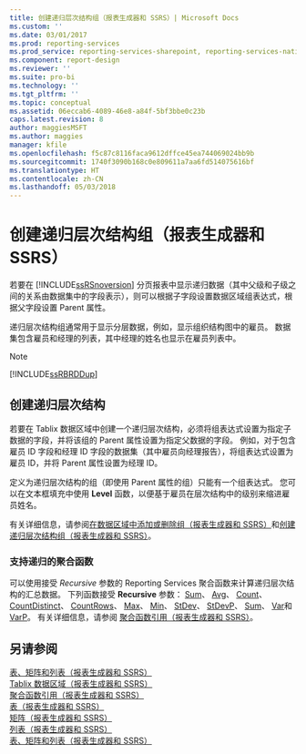 ```yaml
---
title: 创建递归层次结构组（报表生成器和 SSRS）| Microsoft Docs
ms.custom: ''
ms.date: 03/01/2017
ms.prod: reporting-services
ms.prod_service: reporting-services-sharepoint, reporting-services-native
ms.component: report-design
ms.reviewer: ''
ms.suite: pro-bi
ms.technology: ''
ms.tgt_pltfrm: ''
ms.topic: conceptual
ms.assetid: 06eccab6-4089-46e8-a84f-5bf3bbe0c23b
caps.latest.revision: 8
author: maggiesMSFT
ms.author: maggies
manager: kfile
ms.openlocfilehash: f5c87c8116faca9612dffce45ea744069024bb9b
ms.sourcegitcommit: 1740f3090b168c0e809611a7aa6fd514075616bf
ms.translationtype: HT
ms.contentlocale: zh-CN
ms.lasthandoff: 05/03/2018
---
```

# <a name="creating-recursive-hierarchy-groups-report-builder-and-ssrs"></a>创建递归层次结构组（报表生成器和 SSRS）
若要在 [!INCLUDE[ssRSnoversion](../../includes/ssrsnoversion-md.md)] 分页报表中显示递归数据（其中父级和子级之间的关系由数据集中的字段表示），则可以根据子字段设置数据区域组表达式，根据父字段设置 Parent 属性。  
  
 递归层次结构组通常用于显示分层数据，例如，显示组织结构图中的雇员。 数据集包含雇员和经理的列表，其中经理的姓名也显示在雇员列表中。  
  
> [!NOTE]  
>  [!INCLUDE[ssRBRDDup](../../includes/ssrbrddup-md.md)]  
  
## <a name="creating-recursive-hierarchies"></a>创建递归层次结构  
 若要在 Tablix 数据区域中创建一个递归层次结构，必须将组表达式设置为指定子数据的字段，并将该组的 Parent 属性设置为指定父数据的字段。 例如，对于包含雇员 ID 字段和经理 ID 字段的数据集（其中雇员向经理报告），将组表达式设置为雇员 ID，并将 Parent 属性设置为经理 ID。  
  
 定义为递归层次结构的组（即使用 Parent 属性的组）只能有一个组表达式。 您可以在文本框填充中使用 **Level** 函数，以便基于雇员在层次结构中的级别来缩进雇员姓名。  
  
 有关详细信息，请参阅[在数据区域中添加或删除组（报表生成器和 SSRS）](../../reporting-services/report-design/add-or-delete-a-group-in-a-data-region-report-builder-and-ssrs.md)和[创建递归层次结构组（报表生成器和 SSRS）](../../reporting-services/report-design/create-a-recursive-hierarchy-group-report-builder-and-ssrs.md)。  
  
### <a name="aggregate-functions-that-support-recursion"></a>支持递归的聚合函数  
 可以使用接受 *Recursive* 参数的 Reporting Services 聚合函数来计算递归层次结构的汇总数据。 下列函数接受 **Recursive** 参数： [Sum](../../reporting-services/report-design/report-builder-functions-sum-function.md)、 [Avg](../../reporting-services/report-design/report-builder-functions-avg-function.md)、 [Count](../../reporting-services/report-design/report-builder-functions-count-function.md)、 [CountDistinct](../../reporting-services/report-design/report-builder-functions-countdistinct-function.md)、 [CountRows](../../reporting-services/report-design/report-builder-functions-countrows-function.md)、 [Max](../../reporting-services/report-design/report-builder-functions-max-function.md)、 [Min](../../reporting-services/report-design/report-builder-functions-min-function.md)、 [StDev](../../reporting-services/report-design/report-builder-functions-stdev-function.md)、 [StDevP](../../reporting-services/report-design/report-builder-functions-stdevp-function.md)、 [Sum](../../reporting-services/report-design/report-builder-functions-sum-function.md)、 [Var](../../reporting-services/report-design/report-builder-functions-var-function.md)和 [VarP](../../reporting-services/report-design/report-builder-functions-varp-function.md)。 有关详细信息，请参阅 [聚合函数引用（报表生成器和 SSRS）](../../reporting-services/report-design/report-builder-functions-aggregate-functions-reference.md)。  
  
## <a name="see-also"></a>另请参阅  
 [表、矩阵和列表（报表生成器和 SSRS）](../../reporting-services/report-design/tables-matrices-and-lists-report-builder-and-ssrs.md)   
 [Tablix 数据区域（报表生成器和 SSRS）](../../reporting-services/report-design/tablix-data-region-report-builder-and-ssrs.md)   
 [聚合函数引用（报表生成器和 SSRS）](../../reporting-services/report-design/report-builder-functions-aggregate-functions-reference.md)   
 [表（报表生成器和 SSRS）](../../reporting-services/report-design/tables-report-builder-and-ssrs.md)   
 [矩阵（报表生成器和 SSRS）](../../reporting-services/report-design/create-a-matrix-report-builder-and-ssrs.md)   
 [列表（报表生成器和 SSRS）](../../reporting-services/report-design/create-invoices-and-forms-with-lists-report-builder-and-ssrs.md)    
 [表、矩阵和列表（报表生成器和 SSRS）](../../reporting-services/report-design/tables-matrices-and-lists-report-builder-and-ssrs.md)  
  
  
